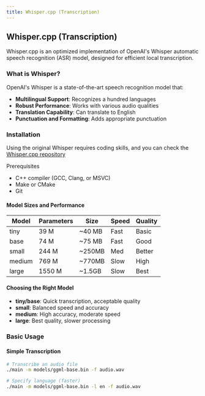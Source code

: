 ```yaml
---
title: Whisper.cpp (Transcription)
---
```


## Whisper.cpp (Transcription)

Whisper.cpp is an optimized implementation of OpenAI's Whisper automatic speech recognition (ASR) model, designed for efficient local transcription.

### What is Whisper?

OpenAI's Whisper is a state-of-the-art speech recognition model that:

- **Multilingual Support**: Recognizes a hundred languages
- **Robust Performance**: Works with various audio qualities
- **Translation Capability**: Can translate to English
- **Punctuation and Formatting**: Adds appropriate punctuation


### Installation

Using the original Whisper requires coding skills, and you can check 
the [Whisper.cpp repository](https://github.com/ggerganov/whisper.cpp)

Prerequisites

- C++ compiler (GCC, Clang, or MSVC)
- Make or CMake
- Git


#### Model Sizes and Performance

| Model  | Parameters | Size   | Speed | Quality |
|--------|------------|--------|-------|---------|
| tiny   | 39 M       | ~40 MB | Fast  | Basic   |
| base   | 74 M       | ~75 MB | Fast  | Good    |
| small  | 244 M      | ~250MB | Med   | Better  |
| medium | 769 M      | ~770MB | Slow  | High    |
| large  | 1550 M     | ~1.5GB | Slow  | Best    |

#### Choosing the Right Model
- **tiny/base**: Quick transcription, acceptable quality
- **small**: Balanced speed and accuracy
- **medium**: High accuracy, moderate speed
- **large**: Best quality, slower processing

### Basic Usage

#### Simple Transcription
```bash
# Transcribe an audio file
./main -m models/ggml-base.bin -f audio.wav

# Specify language (faster)
./main -m models/ggml-base.bin -l en -f audio.wav
```

